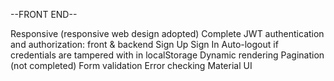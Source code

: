--FRONT END--

Responsive (responsive web design adopted)
Complete JWT authentication and authorization: front & backend
  Sign Up
  Sign In
Auto-logout if credentials are tampered with in localStorage
Dynamic rendering
Pagination (not completed)
Form validation
Error checking
Material UI
